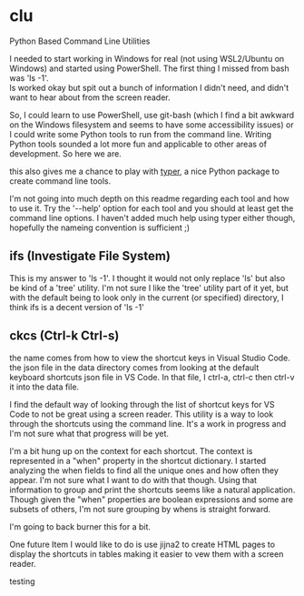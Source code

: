 # clu
Python Based Command Line Utilities 

I needed to start working in Windows for real (not using WSL2/Ubuntu on Windows) and started using PowerShell.
The first thing I missed from bash was 'ls -1'.  
ls worked okay but spit out a bunch of information I didn't need, and didn't want to hear about from the screen reader.

So, I could learn to use PowerShell, use git-bash (which I find a bit awkward on the Windows filesystem and seems to have some accessibility issues) or I could write some Python tools to run from the command line.
Writing Python tools sounded a lot more fun and applicable to other areas of development.
So here we are.

this also gives me a chance to play with 
[typer](https://typer.tiangolo.com), a nice Python package to create command line tools.

I'm not going into much depth on this readme regarding each tool and how to use it.  Try the '--help' option for each tool and you should at least get the command line options.
I haven't added much help using typer either though, hopefully the nameing convention is sufficient ;)


## ifs (Investigate File System)
This is my answer to 'ls -1'.
I thought it would not only replace 'ls' but also be kind of a 'tree' utility.
I'm not sure I like the 'tree' utility part of it yet, but with the default being to look only in the current (or specified) directory, I think ifs is a decent version of 'ls -1' 

## ckcs (Ctrl-k Ctrl-s)
the name comes from how to view the shortcut keys in Visual Studio Code.
the json file in the data directory comes from looking at the default keyboard shortcuts json file in VS Code.
In that file, I ctrl-a, ctrl-c then ctrl-v it into the data file.

I find the default way of looking through the list of shortcut keys for VS Code to not be great using a screen reader.
This utility is a way to look through the shortcuts using the command line.
It's a work in progress and I'm not sure what that progress will be yet.

I'm a bit hung up on the context for each shortcut.
The context is represented in a "when" property in the shortcut dictionary.
I started analyzing the when fields to find all the unique ones and how often they appear.
I'm not sure what I want to do with that though.
Using that information to group and print the shortcuts seems like a natural application.  
Though given the "when" properties are boolean expressions and some are subsets of others, I'm not sure grouping by whens is straight forward.

I'm going to back burner this for a bit.

One future Item I would like to do is use jijna2 to create HTML pages to display the shortcuts in tables making it easier to vew them with a screen reader.



testing